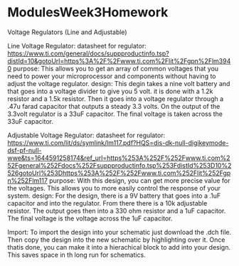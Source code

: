 # ModulesWeek3Homework
Voltage Regulators (Line and Adjustable)

Line Voltage Regulator:
datasheet for regulator: 
  https://www.ti.com/general/docs/suppproductinfo.tsp?distId=10&gotoUrl=https%3A%2F%2Fwww.ti.com%2Flit%2Fgpn%2Flm3940
purpose: 
  This allows you to get an array of common voltages that you need to power your microprocessor and components without having to adjust the voltage regulator. 
design:
  This degin takes a nine volt battery and that goes into a voltage divider to give you 5 volt. it is done with a 1.2k resistor and a 1.5k resistor. Then it goes into a voltage regulator through a .47u farad capacitor that outputs a steady 3.3 volts. On the output of the 3.3volt regulator is a 33uF capacitor. The final voltage is taken across the 33uF capacitor. 


Adjustable Voltage Regulator:
datasheet for regulator:
  https://www.ti.com/lit/ds/symlink/lm117.pdf?HQS=dis-dk-null-digikeymode-dsf-pf-null-wwe&ts=1644591258174&ref_url=https%253A%252F%252Fwww.ti.com%252Fgeneral%252Fdocs%252Fsuppproductinfo.tsp%253FdistId%253D10%2526gotoUrl%253Dhttps%253A%252F%252Fwww.ti.com%252Flit%252Fgpn%252Flm117
purpose:
  With this design, you can get more precise value for the voltages. This allows you to more easily control the response of your system. 
design:
  For the design, there is a 9V battery that goes into a .1uF capacitor and into the regulator. From there there is a 10k adjustable resistor. The output goes then into a 330 ohm resistor and a 1uF capacitor. The final voltage is the voltage across the 1uF capacitor. 


Import: 
  To import the design into your schematic just download the .dch file. Then copy the design into the new schematic by highlighting over it. Once thatis done, you can make it into a hierachical block to add into your design. This saves space in th long run for schematics. 

